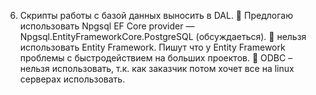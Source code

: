 6)	Скрипты работы с базой данных выносить в DAL.
	Предлогаю использовать Npgsql EF Core provider — Npgsql.EntityFrameworkCore.PostgreSQL (обсуждаеться).
	нельзя использовать Entity Framework. Пишут что у Entity Framework проблемы с быстродействием на больших проектов. 
	ODBC – нельзя использовать, т.к. как заказчик потом хочет все на linux серверах использовать. 
